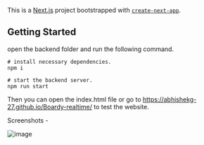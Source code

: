 This is a [Next.js](https://nextjs.org/) project bootstrapped with [`create-next-app`](https://github.com/vercel/next.js/tree/canary/packages/create-next-app).

## Getting Started

open the backend folder and run the following command.

```
# install necessary dependencies.
npm i

# start the backend server.
npm run start
```

Then you can open the index.html file or go to https://abhishekg-27.github.io/Boardy-realtime/ to test the website.

Screenshots -

![image](https://github.com/AbhishekG-27/Boardy-realtime/assets/91785087/1d6ab580-3bd0-4acb-9678-aa4659cbe37b)

